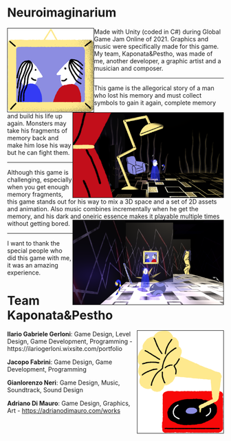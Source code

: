 # Neuroimaginarium

<div>
<img  align="left" src="/ggj2021/Assets/Sprites/furniture/quadro1.png" width="200" border="1px">
Made with Unity (coded in C#) during Global Game Jam Online of 2021. Graphics and music were specifically made for this game. My team, Kaponata&Pestho, was made of me, another developer, a graphic artist and a musician and composer.</p>
</div>

---
<div>
<img  align="right" src="/screenshots/Screenshot%202021-01-31%2018.52.07.png?raw=true" width="350" border="1px">
This game is the allegorical story of a man who lost his memory and must collect symbols to gain it again, complete memory and build his life up again. Monsters may take his fragments of memory back and make him lose his way but he can fight them.
</div>

---
<div>
Although this game is challenging, especially when you get enough memory fragments, this game stands out for his way to mix a 3D space and a set of 2D assets and animation. Also music combines incrementally when he get the memory, and his dark and oneiric essence makes it playable multiple times without getting bored.
<img  align="right" src="/screenshots/Screenshot%202021-01-31%2018.51.43.png?raw=true" width="350" border="1px">
</div>

---
<div>
I want to thank the special people who did this game with me, it was an amazing experience.
</div>

# Team Kaponata&Pestho
<img  align="right" src="/ggj2021/Assets/Sprites/furniture/grammofono.png" width="200" border="1px">
<b>Ilario Gabriele Gerloni</b>: Game Design, Level Design, Game Development, Programming - https://ilariogerloni.wixsite.com/portfolio

<b>Jacopo Fabrini</b>: Game Design, Game Development, Programming

<b>Gianlorenzo Neri</b>: Game Design, Music, Soundtrack, Sound Design

<b>Adriano Di Mauro</b>: Game Design, Graphics, Art - https://adrianodimauro.com/works
